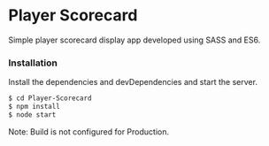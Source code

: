 # Player Scorecard

Simple player scorecard display app developed using SASS and ES6.

### Installation

Install the dependencies and devDependencies and start the server.

```sh
$ cd Player-Scorecard
$ npm install 
$ node start
```

Note: Build is not configured for Production.